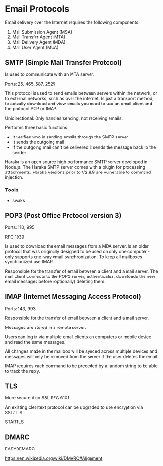 # Email Protocols

Email delivery over the Internet requires the following components:

1. Mail Submission Agent (MSA)
2. Mail Transfer Agent (MTA)
3. Mail Delivery Agent (MDA)
4. Mail User Agent (MUA)











## SMTP (Simple Mail Transfer Protocol)

Is used to communicate with an MTA server.

Ports: 25, 465, 587, 2525

This protocol is used to send emails between servers within the network, or to external networks, such as over the internet. Is just a transport method, to actually download and view emails you need to use an email client and the protocol POP or IMAP.

Unidirectional: Only handles sending, not receiving emails.


Performs three basic functions:

- It verifies who is sending emails through the SMTP server
- It sends the outgoing mail
- If the outgoing mail can't be delivered it sends the message back to the sender




Haraka is an open source high performance SMTP server developed in Node.js. The Haraka SMTP server comes with a plugin for processing attachments. Haraka versions prior to V2.8.9 are vulnerable to command injection.



### Tools

- swaks












## POP3 (Post Office Protocol version 3)

Ports: 110, 995

RFC 1939

Is used to download the email messages from a MDA server. Is an older protocol that was originally designed to be used on only one computer - only supports one-way email synchronization. To keep all mailboxes synchronized use IMAP.

Responsible for the transfer of email between a client and a mail server.
The mail client connects to the POP3 server, authenticates, downloads the new email messages before (optionally) deleting them.



















## IMAP (Internet Messaging Access Protocol)
Ports: 143, 993

Responsible for the transfer of email between a client and a mail server.

Messages are stored in a remote server.

Users can log in via multiple email clients on computers or mobile device and read the same messages.

All changes made in the mailbox will be synced across multiple devices and messages will only be removed from the server if the user deletes the email.


IMAP requires each command to be preceded by a random string to be able to track the reply.












## TLS
More secure than SSL
RFC 6101

An existing cleartext protocol can be upgraded to use encryption via SSL/TLS







STARTLS







## DMARC

EASYDEMARC

https://en.wikipedia.org/wiki/DMARC#Alignment

